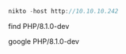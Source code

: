   

  
  

```JavaScript
nikto -host http://10.10.10.242

```

find PHP/8.1.0-dev

google PHP/8.1.0-dev